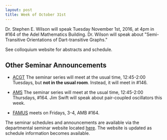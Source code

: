 ```yaml
---
layout: post
title: Week of October 31st
---
```

Dr. Stephen E. Wilson will speak Tuesday November 1st, 2016, at 4pm in #164 of the Adel Mathematics Building.
Dr. Wilson will speak about "Semi-Transitive Orientations of Dart-transitive Graphs."

See colloquium website for abstracts and schedule.

## Other Seminar Announcements ##

- [ACGT](acgtFall2016) The seminar series will meet at the usual time, 12:45-2:00 Tuesdays, 
   but <strong>not in the usual room</strong>.  Instead, it will meet in #146.
    
- [AMS](amsFall2016) The seminar series will meet at the usual time, 12:45-2:00 Thursdays, 
   #164. Jim Swift will speak about pair-coupled oscillators this week.

- [FAMUS](famusFall2016) meets on Fridays, 3-4, AMB #164. 

The seminar schedules and announcements are available via the departmental seminar 
website located [here](http://naumathstat.github.io/seminars).
The website is updated as  schedule information becomes available.
